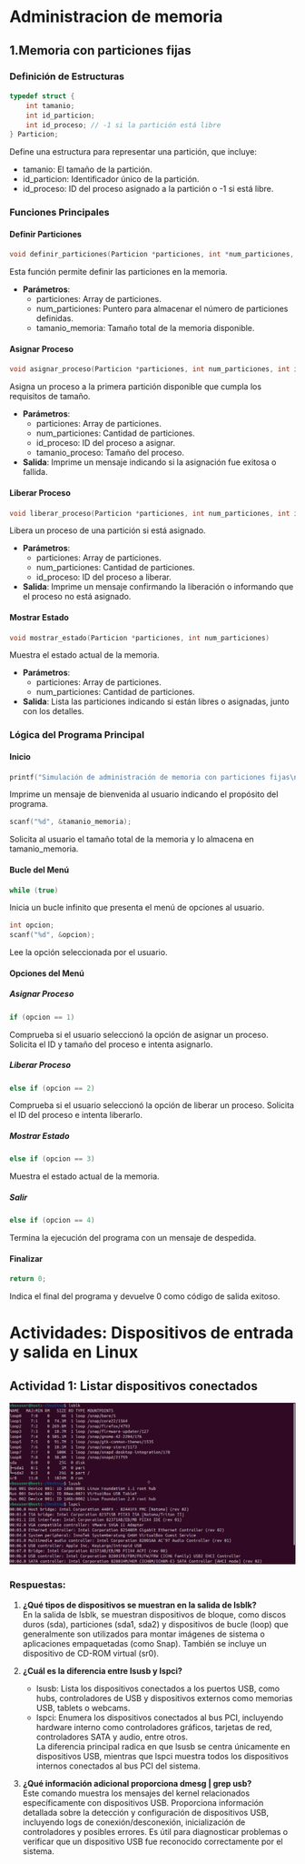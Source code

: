 # Administracion de memoria
## 1.Memoria con particiones fijas
### Definición de Estructuras

```c
typedef struct {
    int tamanio;
    int id_particion;
    int id_proceso; // -1 si la partición está libre
} Particion;
```

Define una estructura para representar una partición, que incluye:
- tamanio: El tamaño de la partición.
- id_particion: Identificador único de la partición.
- id_proceso: ID del proceso asignado a la partición o -1 si está libre.

### Funciones Principales

#### Definir Particiones

```c
void definir_particiones(Particion *particiones, int *num_particiones, int tamanio_memoria)
```

Esta función permite definir las particiones en la memoria.
- **Parámetros**:
  - particiones: Array de particiones.
  - num_particiones: Puntero para almacenar el número de particiones definidas.
  - tamanio_memoria: Tamaño total de la memoria disponible.

#### Asignar Proceso

```c
void asignar_proceso(Particion *particiones, int num_particiones, int id_proceso, int tamanio_proceso)
```

Asigna un proceso a la primera partición disponible que cumpla los requisitos de tamaño.
- **Parámetros**:
  - particiones: Array de particiones.
  - num_particiones: Cantidad de particiones.
  - id_proceso: ID del proceso a asignar.
  - tamanio_proceso: Tamaño del proceso.
- **Salida**: Imprime un mensaje indicando si la asignación fue exitosa o fallida.

#### Liberar Proceso

```c
void liberar_proceso(Particion *particiones, int num_particiones, int id_proceso)
```

Libera un proceso de una partición si está asignado.
- **Parámetros**:
  - particiones: Array de particiones.
  - num_particiones: Cantidad de particiones.
  - id_proceso: ID del proceso a liberar.
- **Salida**: Imprime un mensaje confirmando la liberación o informando que el proceso no está asignado.

#### Mostrar Estado

```c
void mostrar_estado(Particion *particiones, int num_particiones)
```

Muestra el estado actual de la memoria.
- **Parámetros**:
  - particiones: Array de particiones.
  - num_particiones: Cantidad de particiones.
- **Salida**: Lista las particiones indicando si están libres o asignadas, junto con los detalles.

### Lógica del Programa Principal

#### Inicio

```c
printf("Simulación de administración de memoria con particiones fijas\n");
```

Imprime un mensaje de bienvenida al usuario indicando el propósito del programa.

```c
scanf("%d", &tamanio_memoria);
```

Solicita al usuario el tamaño total de la memoria y lo almacena en tamanio_memoria.

#### Bucle del Menú

```c
while (true)
```
Inicia un bucle infinito que presenta el menú de opciones al usuario.

```c
int opcion;
scanf("%d", &opcion);
```

Lee la opción seleccionada por el usuario.

#### Opciones del Menú

##### Asignar Proceso

```c
if (opcion == 1)
```

Comprueba si el usuario seleccionó la opción de asignar un proceso. Solicita el ID y tamaño del proceso e intenta asignarlo.

##### Liberar Proceso

```c
else if (opcion == 2)
```

Comprueba si el usuario seleccionó la opción de liberar un proceso. Solicita el ID del proceso e intenta liberarlo.

##### Mostrar Estado

```c
else if (opcion == 3)
```

Muestra el estado actual de la memoria.

##### Salir

```c
else if (opcion == 4)
```

Termina la ejecución del programa con un mensaje de despedida.

#### Finalizar

```c
return 0;
```
Indica el final del programa y devuelve 0 como código de salida exitoso.

# Actividades: Dispositivos de entrada y salida en Linux
## Actividad 1: Listar dispositivos conectados

![alt text](image.png)

### Respuestas:

1. **¿Qué tipos de dispositivos se muestran en la salida de lsblk?**  
   En la salida de lsblk, se muestran dispositivos de bloque, como discos duros (sda), particiones (sda1, sda2) y dispositivos de bucle (loop) que generalmente son utilizados para montar imágenes de sistema o aplicaciones empaquetadas (como Snap). También se incluye un dispositivo de CD-ROM virtual (sr0).

2. **¿Cuál es la diferencia entre lsusb y lspci?**  
   - lsusb: Lista los dispositivos conectados a los puertos USB, como hubs, controladores de USB y dispositivos externos como memorias USB, tablets o webcams.
   - lspci: Enumera los dispositivos conectados al bus PCI, incluyendo hardware interno como controladores gráficos, tarjetas de red, controladores SATA y audio, entre otros.  
   La diferencia principal radica en que lsusb se centra únicamente en dispositivos USB, mientras que lspci muestra todos los dispositivos internos conectados al bus PCI del sistema.

3. **¿Qué información adicional proporciona dmesg | grep usb?**  
   Este comando muestra los mensajes del kernel relacionados específicamente con dispositivos USB. Proporciona información detallada sobre la detección y configuración de dispositivos USB, incluyendo logs de conexión/desconexión, inicialización de controladores y posibles errores. Es útil para diagnosticar problemas o verificar que un dispositivo USB fue reconocido correctamente por el sistema.
